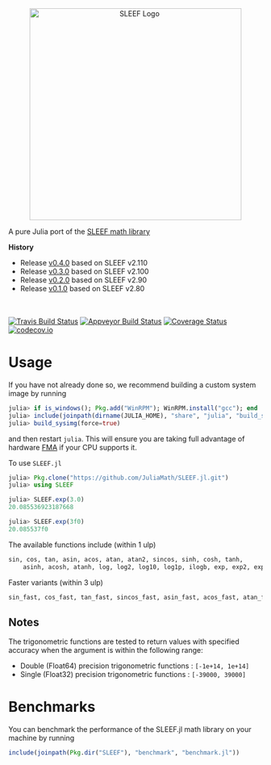 <div align="center"> <img
src="https://rawgit.com/musm/SLEEF.jl/master/doc/src/assets/logo.svg"
alt="SLEEF Logo" width="420"></img> </div>


A pure Julia port of the [SLEEF math library](https://github.com/shibatch/SLEEF)

**History**
- Release [v0.4.0](https://github.com/musm/SLEEF.jl/releases/tag/v0.4.0) based on SLEEF v2.110
- Release [v0.3.0](https://github.com/musm/SLEEF.jl/releases/tag/v0.3.0) based on SLEEF v2.100
- Release [v0.2.0](https://github.com/musm/SLEEF.jl/releases/tag/v0.2.0) based on SLEEF v2.90
- Release [v0.1.0](https://github.com/musm/SLEEF.jl/releases/tag/v0.1.0) based on SLEEF v2.80

<br><br>
[![Travis Build Status](https://travis-ci.org/musm/SLEEF.jl.svg?branch=master)](https://travis-ci.org/musm/SLEEF.jl)
[![Appveyor Build Status](https://ci.appveyor.com/api/projects/status/j7lpafn4uf1trlfi/branch/master?svg=true)](https://ci.appveyor.com/project/musm/SLEEF-jl/branch/master)
[![Coverage Status](https://coveralls.io/repos/github/musm/SLEEF.jl/badge.svg?branch=master)](https://coveralls.io/github/musm/SLEEF.jl?branch=master)
[![codecov.io](http://codecov.io/github/musm/SLEEF.jl/coverage.svg?branch=master)](http://codecov.io/github/musm/SLEEF.jl?branch=master)

# Usage

If you have not already done so, we recommend building a custom system image by running
```julia
julia> if is_windows(); Pkg.add("WinRPM"); WinRPM.install("gcc"); end
julia> include(joinpath(dirname(JULIA_HOME), "share", "julia", "build_sysimg.jl"))
julia> build_sysimg(force=true)
```
and then restart `julia`. This will ensure you are taking full advantage of hardware [FMA](https://en.wikipedia.org/wiki/FMA_instruction_set)  if your CPU supports it.


To use  `SLEEF.jl`
```julia
julia> Pkg.clone("https://github.com/JuliaMath/SLEEF.jl.git")
julia> using SLEEF

julia> SLEEF.exp(3.0)
20.085536923187668

julia> SLEEF.exp(3f0)
20.085537f0
```

The available functions include (within 1 ulp)
```julia
sin, cos, tan, asin, acos, atan, atan2, sincos, sinh, cosh, tanh,
    asinh, acosh, atanh, log, log2, log10, log1p, ilogb, exp, exp2, exp10, expm1, ldexp, cbrt, pow
 ```

Faster variants (within 3 ulp)
 ```julia
sin_fast, cos_fast, tan_fast, sincos_fast, asin_fast, acos_fast, atan_fast, atan2_fast, log_fast, cbrt_fast
```

## Notes

The trigonometric functions are tested to return values with specified
accuracy when the argument is within the following range:

- Double (Float64) precision trigonometric functions : `[-1e+14, 1e+14]`
- Single (Float32) precision trigonometric functions : `[-39000, 39000]`

# Benchmarks

You can benchmark the performance of the SLEEF.jl math library on your machine by running

```julia
include(joinpath(Pkg.dir("SLEEF"), "benchmark", "benchmark.jl"))
```

